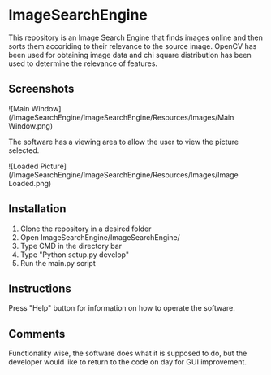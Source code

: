 # ImageSearchEngine

This repository is an Image Search Engine that finds images online and then sorts them accoriding to their relevance to the source image.
OpenCV has been used for obtaining image data and chi square distribution has been used to determine the relevance of features.

## Screenshots

![Main Window](/ImageSearchEngine/ImageSearchEngine/Resources/Images/Main Window.png)

The software has a viewing area to allow the user to view the picture selected.

![Loaded Picture](/ImageSearchEngine/ImageSearchEngine/Resources/Images/Image Loaded.png)

## Installation

1. Clone the repository in a desired folder
2. Open ImageSearchEngine/ImageSearchEngine/
3. Type CMD in the directory bar
4. Type "Python setup.py develop"
5. Run the main.py script

## Instructions

Press "Help" button for information on how to operate the software.

## Comments

Functionality wise, the software does what it is supposed to do, but the developer would like to return to the code on day for GUI improvement.